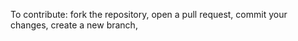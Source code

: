 To contribute:
fork the repository,
open a pull request,
commit your changes, 
create a new branch, 
